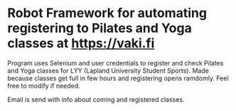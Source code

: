 # Robot Framework for automating registering to Pilates and Yoga classes at https://vaki.fi

Program uses Selenium and user credentials to register and check Pilates and Yoga classes for LYY (Lapland University Student Sports). Made because classes get full in few hours and registering opens ramdomly. Feel free to modify if needed.

Email is send with info about coming and registered classes.